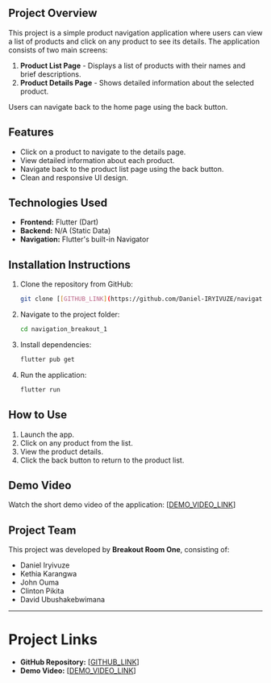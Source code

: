 ## Project Overview
This project is a simple product navigation application where users can view a list of products and click on any product to see its details. The application consists of two main screens:
1. **Product List Page** - Displays a list of products with their names and brief descriptions.
2. **Product Details Page** - Shows detailed information about the selected product.

Users can navigate back to the home page using the back button.

## Features
- Click on a product to navigate to the details page.
- View detailed information about each product.
- Navigate back to the product list page using the back button.
- Clean and responsive UI design.

## Technologies Used
- **Frontend:** Flutter (Dart)
- **Backend:** N/A (Static Data)
- **Navigation:** Flutter's built-in Navigator

## Installation Instructions
1. Clone the repository from GitHub:
   ```bash
   git clone [[GITHUB_LINK](https://github.com/Daniel-IRYIVUZE/navigation_breakout_1.git)]
   ```
2. Navigate to the project folder:
   ```bash
   cd navigation_breakout_1
   ```
3. Install dependencies:
   ```bash
   flutter pub get
   ```
4. Run the application:
   ```bash
   flutter run
   ```

## How to Use
1. Launch the app.
2. Click on any product from the list.
3. View the product details.
4. Click the back button to return to the product list.

## Demo Video
Watch the short demo video of the application:
[[DEMO_VIDEO_LINK](https://youtu.be/RE1J9YcjMs0)]

## Project Team
This project was developed by **Breakout Room One**, consisting of:
- Daniel Iryivuze
- Kethia Karangwa
- John Ouma
- Clinton Pikita
- David Ubushakebwimana

---

# Project Links
- **GitHub Repository:** [[GITHUB_LINK](https://github.com/Daniel-IRYIVUZE/navigation_breakout_1.git)]
- **Demo Video:** [[DEMO_VIDEO_LINK](https://youtu.be/RE1J9YcjMs0)]
